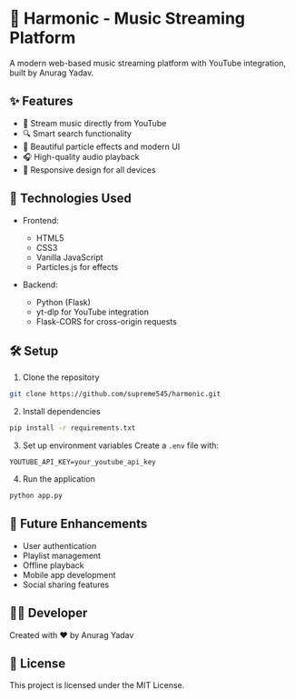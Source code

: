 # 🎵 Harmonic - Music Streaming Platform

A modern web-based music streaming platform with YouTube integration, built by Anurag Yadav.

## ✨ Features

- 🎵 Stream music directly from YouTube
- 🔍 Smart search functionality
- 🎨 Beautiful particle effects and modern UI
- 🎧 High-quality audio playback
- 📱 Responsive design for all devices

## 🚀 Technologies Used

- Frontend:
  - HTML5
  - CSS3
  - Vanilla JavaScript
  - Particles.js for effects

- Backend:
  - Python (Flask)
  - yt-dlp for YouTube integration
  - Flask-CORS for cross-origin requests

## 🛠️ Setup

1. Clone the repository
```bash
git clone https://github.com/supreme545/harmonic.git
```

2. Install dependencies
```bash
pip install -r requirements.txt
```

3. Set up environment variables
Create a `.env` file with:
```
YOUTUBE_API_KEY=your_youtube_api_key
```

4. Run the application
```bash
python app.py
```

## 🎯 Future Enhancements

- User authentication
- Playlist management
- Offline playback
- Mobile app development
- Social sharing features

## 👨‍💻 Developer

Created with ❤️ by Anurag Yadav

## 📄 License

This project is licensed under the MIT License.
